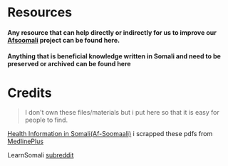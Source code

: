 # Resources

#### Any resource that can help directly or indirectly for us to improve our [Afsoomali](https://github.com/yahyaqowle/Afsoomali) project can be found here.

#### Anything that is beneficial knowledge written in Somali and need to be preserved or archived can be found here

# Credits

> I don't own these files/materials but i put here so that it is easy for people to find.

[Health Information in Somali(Af-Soomaali)](https://github.com/yahyaqowle/Afsoomali/tree/main/Resources/Health%20Information%20in%20Somali%20(Af-Soomaali%20)) i scrapped these pdfs from [MedlinePlus](https://medlineplus.gov/languages/somali.html)

LearnSomali [subreddit](https://www.reddit.com/r/LearnSomali/comments/ni3p3c/resources_for_learning_somali/)
